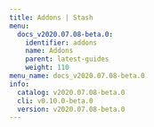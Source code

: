 ```yaml
---
title: Addons | Stash
menu:
  docs_v2020.07.08-beta.0:
    identifier: addons
    name: Addons
    parent: latest-guides
    weight: 110
menu_name: docs_v2020.07.08-beta.0
info:
  catalog: v2020.07.08-beta.0
  cli: v0.10.0-beta.0
  version: v2020.07.08-beta.0
---
```


